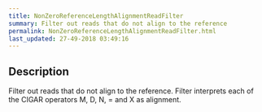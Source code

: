 ```yaml
---
title: NonZeroReferenceLengthAlignmentReadFilter
summary: Filter out reads that do not align to the reference
permalink: NonZeroReferenceLengthAlignmentReadFilter.html
last_updated: 27-49-2018 03:49:16
---
```



## Description

Filter out reads that do not align to the reference. Filter interprets each of the CIGAR operators M, D, N, = and X as alignment.

